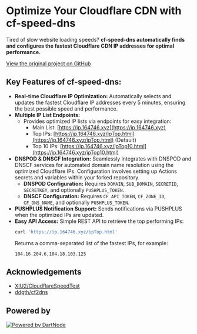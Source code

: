 # Optimize Your Cloudflare CDN with cf-speed-dns

Tired of slow website loading speeds? **cf-speed-dns automatically finds and configures the fastest Cloudflare CDN IP addresses for optimal performance.**

[View the original project on GitHub](https://github.com/ZhiXuanWang/cf-speed-dns)

## Key Features of cf-speed-dns:

*   **Real-time Cloudflare IP Optimization:** Automatically selects and updates the fastest Cloudflare IP addresses every 5 minutes, ensuring the best possible speed and performance.
*   **Multiple IP List Endpoints:**
    *   Provides optimized IP lists via endpoints for easy integration:
        *   Main List: [https://ip.164746.xyz](https://ip.164746.xyz)
        *   Top IPs: [https://ip.164746.xyz/ipTop.html](https://ip.164746.xyz/ipTop.html) (Default)
        *   Top 10 IPs: [https://ip.164746.xyz/ipTop10.html](https://ip.164746.xyz/ipTop10.html)
*   **DNSPOD & DNSCF Integration:** Seamlessly integrates with DNSPOD and DNSCF services for automated domain name resolution using the optimized Cloudflare IPs.  Configuration involves setting up Actions secrets and variables within your forked repository.
    *   **DNSPOD Configuration:** Requires `DOMAIN`, `SUB_DOMAIN`, `SECRETID`, `SECRETKEY`, and optionally `PUSHPLUS_TOKEN`.
    *   **DNSCF Configuration:** Requires `CF_API_TOKEN`, `CF_ZONE_ID`, `CF_DNS_NAME`, and optionally `PUSHPLUS_TOKEN`.
*   **PUSHPLUS Notification Support:** Sends notifications via PUSHPLUS when the optimized IPs are updated.
*   **Easy API Access:** Simple REST API to retrieve the top performing IPs:
    ```bash
    curl 'https://ip.164746.xyz/ipTop.html'
    ```
    Returns a comma-separated list of the fastest IPs, for example:
    ```
    104.16.204.6,104.18.103.125
    ```

## Acknowledgements

*   [XIU2/CloudflareSpeedTest](https://github.com/XIU2/CloudflareSpeedTest)
*   [ddgth/cf2dns](https://github.com/ddgth/cf2dns)

##  Powered by

[![Powered by DartNode](https://dartnode.com/branding/DN-Open-Source-sm.png)](https://dartnode.com "Powered by DartNode - Free VPS for Open Source")